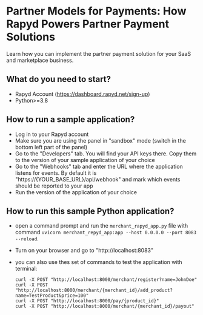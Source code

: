 # Partner Models for Payments: How Rapyd Powers Partner Payment Solutions
Learn how you can implement the partner payment solution for your SaaS and marketplace business. 

## What do you need to start?

- Rapyd Account (https://dashboard.rapyd.net/sign-up)
- Python>=3.8

## How to run a sample application?

- Log in to your Rapyd account
- Make sure you are using the panel in "sandbox" mode (switch in the bottom left part of the panel)
- Go to the "Developers" tab. You will find your API keys there. Copy them to the version of your sample application of your choice
- Go to the "Webhooks" tab and enter the URL where the application listens for events. By default it is "https://{YOUR_BASE_URL}/api/webhook" and mark which events should be reported to your app
- Run the version of the application of your choice

## How to run this sample Python application?

- open a command prompt and run the `merchant_rapyd_app.py` file with command `uvicorn merchant_repyd_app:app --host 0.0.0.0 --port 8083 --reload`.
- Turn on your browser and go to "http://localhost:8083"
- you can also use thes set of commands to test the application with terminal:

    ```
    curl -X POST "http://localhost:8000/merchant/register?name=JohnDoe"
    curl -X POST "http://localhost:8000/merchant/{merchant_id}/add_product?name=TestProduct&price=100"
    curl -X POST "http://localhost:8000/pay/{product_id}"
    curl -X POST "http://localhost:8000/merchant/{merchant_id}/payout"
    ```

